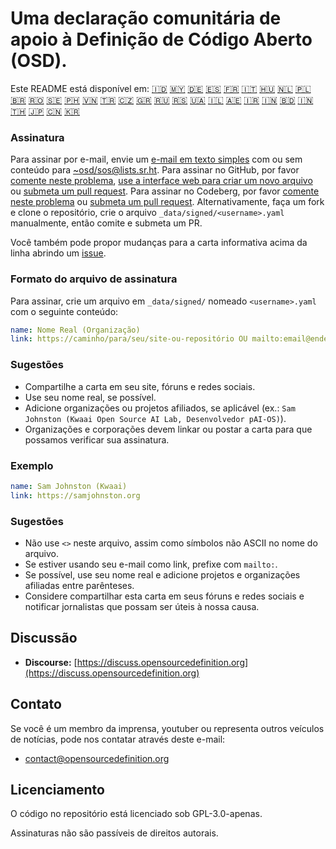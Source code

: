 # Uma declaração comunitária de apoio à Definição de Código Aberto (OSD).

Este README está disponível em:
[🇮🇩](README_ID.md)
[🇲🇾](README_MS.md)
[🇩🇪](README_DE.md)
[🇪🇸](README_ES.md)
[🇫🇷](README_FR.md)
[🇮🇹](README_IT.md)
[🇭🇺](README_HU.md)
[🇳🇱](README_NL.md)
[🇵🇱](README_PL.md)
[🇧🇷](README_PT-BR.md)
[🇷🇴](README_RO.md)
[🇸🇪](README_SV.md)
[🇵🇭](README_TL.md)
[🇻🇳](README_VI.md)
[🇹🇷](README_TR.md)
[🇨🇿](README_CS.md)
[🇬🇷](README_EL.md)
[🇷🇺](README_RU.md)
[🇷🇸](README_SR.md)
[🇺🇦](README_UK.md)
[🇮🇱](README_HE.md)
[🇦🇪](README_AR.md)
[🇮🇷](README_FA.md)
[🇮🇳](README_HI.md)
[🇧🇩](README_BN.md)
[🇮🇳](README_TA.md)
[🇹🇭](README_TH.md)
[🇯🇵](README_JA.md)
[🇨🇳](README_ZH-CN.md)
[🇰🇷](README_KO.md)

### Assinatura

Para assinar por e-mail, envie um [e-mail em texto simples](https://useplaintext.email/) com ou sem conteúdo para [~osd/sos@lists.sr.ht](mailto:~osd/sos@lists.sr.ht).
Para assinar no GitHub, por favor [comente neste problema](https://github.com/OpenSourceDefinition/sos/issues/1), [use a interface web para criar um novo arquivo](https://github.com/OpenSourceDefinition/sos/new/main/_data/signed) ou [submeta um pull request](https://github.com/OpenSourceDefinition/sos/pulls).
Para assinar no Codeberg, por favor [comente neste problema](https://codeberg.org/osd/sos/issues/1) ou [submeta um pull request](https://codeberg.org/osd/sos/pulls).
Alternativamente, faça um fork e clone o repositório, crie o arquivo `_data/signed/<username>.yaml` manualmente, então comite e submeta um PR.

Você também pode propor mudanças para a carta informativa acima da linha abrindo um [issue](https://codeberg.org/osd/sos/issues).

### Formato do arquivo de assinatura

Para assinar, crie um arquivo em `_data/signed/` nomeado `<username>.yaml` com o seguinte conteúdo:

```yaml
name: Nome Real (Organização)
link: https://caminho/para/seu/site-ou-repositório OU mailto:email@endereço.nul
```

### Sugestões

- Compartilhe a carta em seu site, fóruns e redes sociais.
- Use seu nome real, se possível.
- Adicione organizações ou projetos afiliados, se aplicável (ex.: `Sam Johnston (Kwaai Open Source AI Lab, Desenvolvedor pAI-OS)`).
- Organizações e corporações devem linkar ou postar a carta para que possamos verificar sua assinatura.

### Exemplo

```yaml
name: Sam Johnston (Kwaai)
link: https://samjohnston.org
```

### Sugestões

- Não use `<>` neste arquivo, assim como símbolos não ASCII no nome do arquivo.
- Se estiver usando seu e-mail como link, prefixe com `mailto:`.
- Se possível, use seu nome real e adicione projetos e organizações afiliadas entre parênteses.
- Considere compartilhar esta carta em seus fóruns e redes sociais e notificar jornalistas que possam ser úteis à nossa causa.

## Discussão

- **Discourse:** [https://discuss.opensourcedefinition.org](https://discuss.opensourcedefinition.org)

## Contato

Se você é um membro da imprensa, youtuber ou representa outros veículos de notícias, pode nos contatar através deste e-mail:
- [contact@opensourcedefinition.org](mailto:contact@opensourcedefinition.org)

## Licenciamento

O código no repositório está licenciado sob GPL-3.0-apenas.

Assinaturas não são passíveis de direitos autorais.